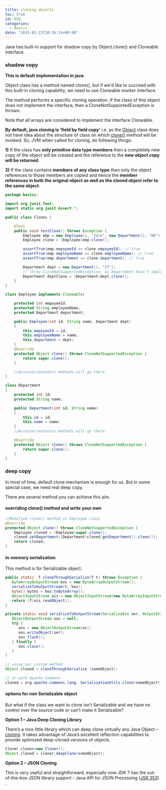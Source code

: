 ```yaml
---
title: cloning objects
toc: true
id: 658
categories:
  - Basics
date: "2015-03-23T20:26:14+00:00"
---
```


Java has built-in support for shadow copy by Object.clone() and Cloneable interface.

### shadow copy

**This is default implementation in java**.

Object class has a method named clone(), but if we'd like to succeed with this built-in cloning capability, we need to use Cloneable marker interface.

The method performs a specific cloning operation. If the class of this object does not implement the interface, then a CloneNotSupportedException is thrown.

Note that all arrays are considered to implement the interface Cloneable.

**By default, java cloning is ‘field by field copy’** i.e. as the [Object](http://docs.oracle.com/javase/1.5.0/docs/api/java/lang/Object.html "Object class") class does not have idea about the structure of class on which [clone()](http://docs.oracle.com/javase/1.5.0/docs/api/java/lang/Object.html#clone%28%29 "clone method in object class") method will be invoked. So, JVM when called for cloning, do following things:

**1)** If the class has **only primitive data type members** then a completely new copy of the object will be created and the reference to the **new object copy will be returned**.

**2)** If the class contains **members of any class type** then only the object references to those members are copied and hence the **member references in both the original object as well as the cloned object refer to the same object**.


```java
package basics;

import org.junit.Test;
import static org.junit.Assert.*;

public class Clones {

    @Test
    public void testClone() throws Exception {
        Employee emp = new Employee(1, "Jack", new Department(2, "HR"));
        Employee clone = (Employee)emp.clone();

        assertTrue(emp.empoyeeId == clone.empoyeeId); // true
        assertTrue(emp.employeeName == clone.employeeName); // true
        assertTrue(emp.department == clone.department); // true

        Department dept = new Department(1, "IT");
        // throw CloneNotSupportedException, as Department hasn't implement Cloneable
        Department deptClone = (Department)dept.clone();
    }
}

class Employee implements Cloneable{

    protected int empoyeeId;
    protected String employeeName;
    protected Department department;

    public Employee(int id, String name, Department dept)
    {
        this.empoyeeId = id;
        this.employeeName = name;
        this.department = dept;
    }
    @Override
    protected Object clone() throws CloneNotSupportedException {
        return super.clone();
    }

    //Accessor/mutators methods will go there
}

class Department
{
    protected int id;
    protected String name;

    public Department(int id, String name)
    {
        this.id = id;
        this.name = name;
    }
    //Accessor/mutators methods will go there

    @Override
    protected Object clone() throws CloneNotSupportedException {
        return super.clone();
    }
}
```


### deep copy

In most of time, default clone mechanism is enough for us. But in some special case, we need real deep copy.

There are several method you can achieve this aim.

#### overriding clone() method and write your own



```java
//Modified clone() method in Employee class
@Override
protected Object clone() throws CloneNotSupportedException {
    Employee cloned = (Employee)super.clone();
    cloned.setDepartment((Department)cloned.getDepartment().clone());
    return cloned;
}
```


#### in-memory serialization

This method is for Serializable object.


```java
public static  T cloneThroughSerialize(T t) throws Exception {
   ByteArrayOutputStream bos = new ByteArrayOutputStream();
   serializeToOutputStream(t, bos);
   byte[] bytes = bos.toByteArray();
   ObjectInputStream ois = new ObjectInputStream(new ByteArrayInputStream(bytes));
   return (T)ois.readObject();
}

private static void serializeToOutputStream(Serializable ser, OutputStream os) throws IOException {
   ObjectOutputStream oos = null;
   try {
      oos = new ObjectOutputStream(os);
      oos.writeObject(ser);
      oos.flush();
   } finally {
      oos.close();
   }
}

// using our custom method
Object cloned = cloneThroughSerialize (someObject);

// or with Apache Commons
cloned = org.apache.commons.lang. SerializationUtils.clone(someObject);
```


#### options for non Serializable object

But what if the class we want to clone isn’t Serializable and we have no control over the source code or can’t make it Serializable?

**Option 1 – Java Deep Cloning Library**

There’s a nice little library which can deep clone virtually any Java Object – [cloning](http://code.google.com/p/cloning/ "Java Deep Cloning library"). It takes advantage of Java’s excellent reflection capabilities to provide optimized deep-cloned versions of objects.
<div id="highlighter_808936" class="syntaxhighlighter ">
<div class="bar">
<div class="toolbar">


```java
Cloner cloner=new Cloner();
Object cloned = cloner.deepClone(someObject);
```

**Option 2 – JSON Cloning**

This is very useful and straightforward, especially now JDK 7 has the out-of-the-box JSON library support - Java API for JSON Processing ([JSR 353](http://jcp.org/en/jsr/detail?id=353)) .

&nbsp;

</div>
</div>
</div>
